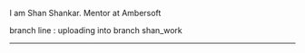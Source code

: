I am Shan Shankar. Mentor at Ambersoft


branch line : uploading into branch shan_work



-------------------------------------
